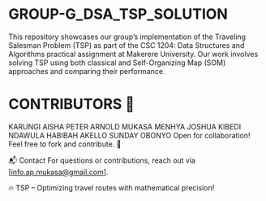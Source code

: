 # GROUP-G_DSA_TSP_SOLUTION
This repository showcases our group’s implementation of the Traveling Salesman Problem (TSP) as part of the CSC 1204: Data Structures and Algorithms practical assignment at Makerere University. Our work involves solving TSP using both classical and Self-Organizing Map (SOM) approaches and comparing their performance.

# CONTRIBUTORS 🤝
KARUNGI AISHA
PETER ARNOLD MUKASA
MENHYA JOSHUA KIBEDI
NDAWULA HABIBAH
AKELLO SUNDAY OBONYO
Open for collaboration! Feel free to fork and contribute. 🚀

📬 Contact
For questions or contributions, reach out via [info.ap.mukasa@gmail.com].

🔥 TSP – Optimizing travel routes with mathematical precision!